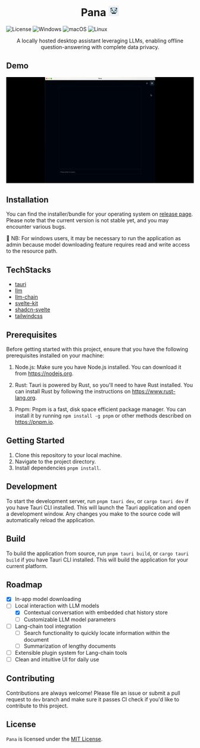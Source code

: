 <h1 align="center">
Pana 
<img height="28" src="public/app-icon.png">
</h1>

<!-- [![Discord](https://img.shields.io/badge/Discord-%235865F2.svg?style=for-the-badge&logo=discord&logoColor=white)](https://discord.gg/Ryc9Cbws) -->

![License](https://img.shields.io/github/license/sobelio/llm-chain?style=for-the-badge)
![Windows](https://img.shields.io/badge/Windows-0078D6?style=for-the-badge&logo=windows&logoColor=white)
![macOS](https://img.shields.io/badge/mac%20os-000000?style=for-the-badge&logo=macos&logoColor=F0F0F0)
![Linux](https://img.shields.io/badge/Linux-FCC624?style=for-the-badge&logo=linux&logoColor=black)

<p align="center">
A locally hosted desktop assistant leveraging LLMs, enabling offline question-answering with complete data privacy.
</p>

## Demo

<p align="center">
  <img width="600" src="public/demo.gif">
</p>

## Installation

You can find the installer/bundle for your operating system on [release page](https://github.com/nubiv/pana/releases). Please note that the current version is not stable yet, and you may encounter various bugs.

🔔 NB: For windows users, it may be necessary to run the application as admin because model downloading feature requires read and write access to the resource path.

## TechStacks

- [tauri](https://github.com/tauri-apps/tauri)
- [llm](https://github.com/rustformers/llm)
- [llm-chain](https://github.com/sobelio/llm-chain)
- [svelte-kit](https://github.com/sveltejs/kit)
- [shadcn-svelte](https://github.com/huntabyte/shadcn-svelte)
- [tailwindcss](https://github.com/tailwindlabs/tailwindcss)

## Prerequisites

Before getting started with this project, ensure that you have the following prerequisites installed on your machine:

1. Node.js: Make sure you have Node.js installed. You can download it from https://nodejs.org.

2. Rust: Tauri is powered by Rust, so you'll need to have Rust installed. You can install Rust by following the instructions on https://www.rust-lang.org.

3. Pnpm: Pnpm is a fast, disk space efficient package manager. You can install it by running `npm install -g pnpm` or other methods described on https://pnpm.io.

## Getting Started

1. Clone this repository to your local machine.
2. Navigate to the project directory.
3. Install dependencies `pnpm install`.

## Development

To start the development server, run `pnpm tauri dev`, or `cargo tauri dev` if you have Tauri CLI installed. This will launch the Tauri application and open a development window. Any changes you make to the source code will automatically reload the application.

## Build

To build the application from source, run `pnpm tauri build`, or `cargo tauri build` if you have Tauri CLI installed. This will build the application for your current platform.

## Roadmap

- [x] In-app model downloading
- [ ] Local interaction with LLM models
  - [x] Contextual conversation with embedded chat history store
  - [ ] Customizable LLM model parameters
- [ ] Lang-chain tool integration
  - [ ] Search functionality to quickly locate information within the document
  - [ ] Summarization of lengthy documents
- [ ] Extensible plugin system for Lang-chain tools
- [ ] Clean and intuitive UI for daily use

## Contributing

Contributions are always welcome! Please file an issue or submit a pull request to `dev` branch and make sure it passes CI check if you'd like to contribute to this project.

## License

`Pana` is licensed under the [MIT License](LICENSE.md).

<!-- ## Connect

If you have any questions, suggestions, or feedback, feel free to open an issue or join [discord](https://discord.gg/Ryc9Cbws). -->
